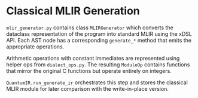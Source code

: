 # Classical MLIR Generation

`mlir_generator.py` contains class `MLIRGenerator` which converts the dataclass representation of the program into standard MLIR using the xDSL API.  Each AST node has a corresponding `generate_*` method that emits the appropriate operations.

Arithmetic operations with constant immediates are represented using helper ops from `dialect_ops.py`.  The resulting `ModuleOp` contains functions that mirror the original C functions but operate entirely on integers.

`QuantumIR.run_generate_ir` orchestrates this step and stores the classical MLIR module for later comparison with the write-in-place version.
